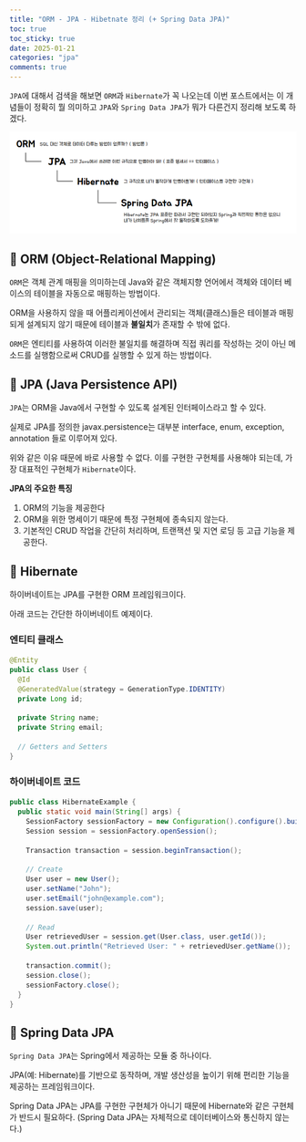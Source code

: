 ```yaml
---
title: "ORM - JPA - Hibetnate 정리 (+ Spring Data JPA)"
toc: true
toc_sticky: true
date: 2025-01-21
categories: "jpa"
comments: true
---
```


`JPA`에 대해서 검색을 해보면 `ORM`과 `Hibernate`가 꼭 나오는데 이번 포스트에서는 이 개념들이 정확히 뭘 의미하고 `JPA`와 `Spring Data JPA`가 뭐가 다른건지 정리해 보도록 하겠다.

<p style="width:100%">
  <img src="/assets/images/tech/jpa/orm-jpa-hibernate/image.png">
</p>

## 📌 ORM (Object-Relational Mapping)

`ORM`은 객체 관계 매핑을 의미하는데 Java와 같은 객체지향 언어에서 객체와 데이터 베이스의 테이블을 자동으로 매핑하는 방법이다.

ORM을 사용하지 않을 때 어플리케이션에서 관리되는 객체(클래스)들은 테이블과 매핑되게 설계되지 않기 때문에 테이블과 **불일치**가 존재할 수 밖에 없다.

`ORM`은 엔티티를 사용하여 이러한 불일치를 해결하며 직접 쿼리를 작성하는 것이 아닌 메소드를 실행함으로써 CRUD를 실행할 수 있게 하는 방법이다.

## 📌 JPA (Java Persistence API)

`JPA`는 ORM을 Java에서 구현할 수 있도록 설계된 인터페이스라고 할 수 있다.

실제로 JPA를 정의한 javax.persistence는 대부분 interface, enum, exception, annotation 들로 이루어져 있다.

위와 같은 이유 때문에 바로 사용할 수 없다. 이를 구현한 구현체를 사용해야 되는데, 가장 대표적인 구현체가 `Hibernate`이다.

**JPA의 주요한 특징**

1. ORM의 기능을 제공한다
2. ORM을 위한 명세이기 때문에 특정 구현체에 종속되지 않는다.
3. 기본적인 CRUD 작업을 간단히 처리하며, 트랜잭션 및 지연 로딩 등 고급 기능을 제공한다.

## 📌 Hibernate

하이버네이트는 JPA를 구현한 ORM 프레임워크이다.

아래 코드는 간단한 하이버네이트 예제이다.

### 엔티티 클래스

```java
@Entity
public class User {
  @Id
  @GeneratedValue(strategy = GenerationType.IDENTITY)
  private Long id;

  private String name;
  private String email;

  // Getters and Setters
}
```

### 하이버네이트 코드

```java
public class HibernateExample {
  public static void main(String[] args) {
    SessionFactory sessionFactory = new Configuration().configure().buildSessionFactory();
    Session session = sessionFactory.openSession();

    Transaction transaction = session.beginTransaction();

    // Create
    User user = new User();
    user.setName("John");
    user.setEmail("john@example.com");
    session.save(user);

    // Read
    User retrievedUser = session.get(User.class, user.getId());
    System.out.println("Retrieved User: " + retrievedUser.getName());

    transaction.commit();
    session.close();
    sessionFactory.close();
  }
}
```

## 📌 Spring Data JPA

`Spring Data JPA`는 Spring에서 제공하는 모듈 중 하나이다.

JPA(예: Hibernate)를 기반으로 동작하며, 개발 생산성을 높이기 위해 편리한 기능을 제공하는 프레임워크이다.

Spring Data JPA는 JPA를 구현한 구현체가 아니기 때문에 Hibernate와 같은 구현체가 반드시 필요하다. (Spring Data JPA는 자체적으로 데이터베이스와 통신하지 않는다.)
